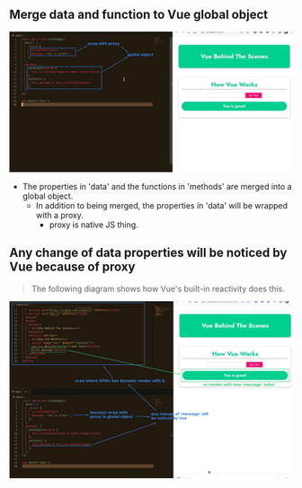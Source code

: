 ## **Merge data and function to Vue global object**

![Alt merge to global object and proxy data](pic/01.jpg)

- The properties in 'data' and the functions in 'methods' are merged into a global object.
  - In addition to being merged, the properties in 'data' will be wrapped with a proxy.
    - proxy is native JS thing.

## **Any change of data properties will be noticed by Vue because of proxy**

> The following diagram shows how Vue's built-in reactivity does this.

![Alt any change of data will be noticed](pic/02.jpg)
